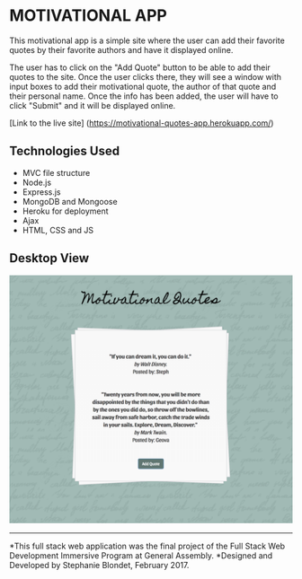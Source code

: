 # MOTIVATIONAL APP

This motivational app is a simple site where the user can add their favorite quotes by their favorite authors and have it displayed online.

The user has to click on the "Add Quote" button to be able to add their quotes to the site. Once the user clicks there, they will see a window with input boxes to add their motivational quote, the author of that quote and their personal name. Once the info has been added, the user will have to click "Submit" and it will be displayed online.

[Link to the live site] (https://motivational-quotes-app.herokuapp.com/)

## Technologies Used
- MVC file structure
- Node.js
- Express.js
- MongoDB and Mongoose
- Heroku for deployment
- Ajax
- HTML, CSS and JS

## Desktop View
![Motivational quotes app view](public/img/motivational-app.png "Motivational quotes app view")

------------------------------------------
*This full stack web application was the final project of the Full Stack Web Development Immersive Program at General Assembly. *Designed and Developed by Stephanie Blondet, February 2017.
